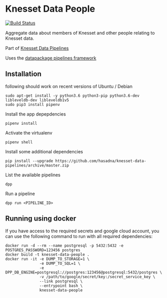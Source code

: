 # Knesset Data People

[![Build Status](https://travis-ci.org/OriHoch/knesset-data-people.svg?branch=data)](https://travis-ci.org/OriHoch/knesset-data-people)

Aggregate data about members of Knesset and other people relating to Knesset data.

Part of [Knesset Data Pipelines](https://github.com/hasadna/knesset-data-pipelines)

Uses the [datapackage pipelines framework](https://github.com/frictionlessdata/datapackage-pipelines)


## Installation

following should work on recent versions of Ubuntu / Debian

```
sudo apt-get install -y python3.6 python3-pip python3.6-dev libleveldb-dev libleveldb1v5
sudo pip3 install pipenv
```

Install the app depepdencies

```
pipenv install
```

Activate the virtualenv

```
pipenv shell
```

Install some additional dependencies

```
pip install --upgrade https://github.com/hasadna/knesset-data-pipelines/archive/master.zip
```

List the available pipelines

```
dpp
```

Run a pipeline

```
dpp run <PIPELINE_ID>
```


## Running using docker

If you have access to the required secrets and google cloud account, you can use the following command to run with all required dependencies:

```
docker run -d --rm --name postgresql -p 5432:5432 -e POSTGRES_PASSWORD=123456 postgres
docker build -t knesset-data-people .
docker run -it -e DUMP_TO_STORAGE=1 \
               -e DUMP_TO_SQL=1 \
               -e DPP_DB_ENGINE=postgresql://postgres:123456@postgresql:5432/postgres \
               -v /path/to/google/secret/key:/secret_service_key \
               --link postgresql \
               --entrypoint bash \
               knesset-data-people
```
